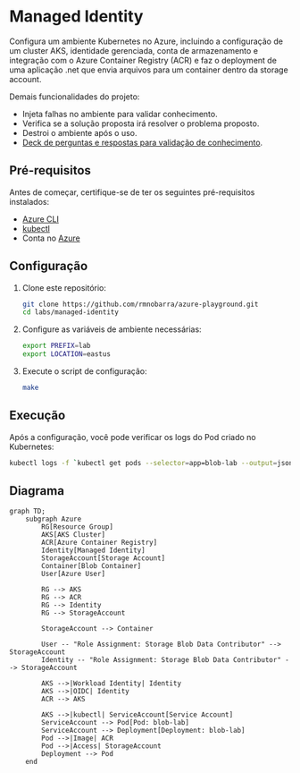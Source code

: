 # Managed Identity

Configura um ambiente Kubernetes no Azure, incluindo a configuração de um cluster AKS, identidade gerenciada, conta de armazenamento e integração com o Azure Container Registry (ACR) e faz o deployment de uma aplicação .net que envia arquivos para um container dentro da storage account.

Demais funcionalidades do projeto:

* Injeta falhas no ambiente para validar conhecimento.
* Verifica se a solução proposta irá resolver o problema proposto.
* Destroi o ambiente após o uso.
* [Deck de perguntas e respostas para validação de conhecimento](PERGUNTAS.md).

## Pré-requisitos

Antes de começar, certifique-se de ter os seguintes pré-requisitos instalados:

- [Azure CLI](https://docs.microsoft.com/cli/azure/install-azure-cli)
- [kubectl](https://kubernetes.io/docs/tasks/tools/install-kubectl/)
- Conta no [Azure](https://azure.microsoft.com/)

## Configuração

1. Clone este repositório:

    ```sh
    git clone https://github.com/rmnobarra/azure-playground.git
    cd labs/managed-identity
    ```

2. Configure as variáveis de ambiente necessárias:

    ```sh
    export PREFIX=lab
    export LOCATION=eastus
    ```

3. Execute o script de configuração:

    ```sh
    make
    ```

## Execução

Após a configuração, você pode verificar os logs do Pod criado no Kubernetes:

```sh
kubectl logs -f `kubectl get pods --selector=app=blob-lab --output=jsonpath='{.items[0].metadata.name}'`
```

## Diagrama

```mermaid
graph TD;
    subgraph Azure
        RG[Resource Group]
        AKS[AKS Cluster]
        ACR[Azure Container Registry]
        Identity[Managed Identity]
        StorageAccount[Storage Account]
        Container[Blob Container]
        User[Azure User]

        RG --> AKS
        RG --> ACR
        RG --> Identity
        RG --> StorageAccount

        StorageAccount --> Container

        User -- "Role Assignment: Storage Blob Data Contributor" --> StorageAccount
        Identity -- "Role Assignment: Storage Blob Data Contributor" --> StorageAccount

        AKS -->|Workload Identity| Identity
        AKS -->|OIDC| Identity
        ACR --> AKS

        AKS -->|kubectl| ServiceAccount[Service Account]
        ServiceAccount --> Pod[Pod: blob-lab]
        ServiceAccount --> Deployment[Deployment: blob-lab]
        Pod -->|Image| ACR
        Pod -->|Access| StorageAccount
        Deployment --> Pod
    end
```